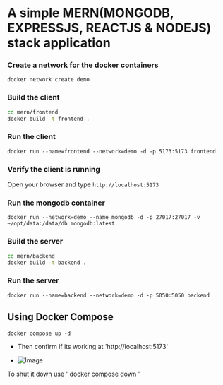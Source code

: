 # A simple MERN(MONGODB, EXPRESSJS, REACTJS & NODEJS) stack application 

### Create a network for the docker containers

`docker network create demo`

### Build the client 

```sh
cd mern/frontend
docker build -t frontend .
```

### Run the client

`docker run --name=frontend --network=demo -d -p 5173:5173 frontend`

### Verify the client is running

Open your browser and type `http://localhost:5173`

### Run the mongodb container

`docker run --network=demo --name mongodb -d -p 27017:27017 -v ~/opt/data:/data/db mongodb:latest`

### Build the server

```sh
cd mern/backend
docker build -t backend .
```

### Run the server

`docker run --name=backend --network=demo -d -p 5050:5050 backend`

## Using Docker Compose

`docker compose up -d`
- Then confirm if its working at 'http://localhost:5173'
  
- ![Image](https://github.com/user-attachments/assets/14bf7d82-0203-4453-8eea-e48c4ff15035)

To shut it down use ' docker compose down '

